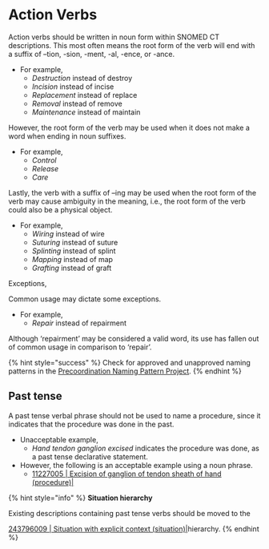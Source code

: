 # Action Verbs

Action verbs should be written in noun form within SNOMED CT descriptions.  This most often means the root form of the verb will end with a suffix of –tion, -sion, -ment, -al, -ence, or -ance.

* For example,
  * _Destruction_ instead of destroy
  * _Incision_ instead of incise
  * _Replacement_ instead of replace
  * _Removal_ instead of remove
  * _Maintenance_ instead of maintain

However, the root form of the verb may be used when it does not make a word when ending in noun suffixes.

* For example,
  * _Control_
  * _Release_&#x20;
  * _Care_

Lastly, the verb with a suffix of –ing may be used when the root form of the verb may cause ambiguity in the meaning, i.e., the root form of the verb could also be a physical object.

* For example,
  * _Wiring_ instead of wire
  * _Suturing_ instead of suture
  * _Splinting_ instead of splint
  * _Mapping_ instead of map
  * _Grafting_ instead of graft

Exceptions,

Common usage may dictate some exceptions.

* For example,
  * _Repair_ instead of repairment

Although ‘repairment’ may be considered a valid word, its use has fallen out of common usage in comparison to ‘repair’.&#x20;

{% hint style="success" %}
Check for approved and unapproved naming patterns in the [Precoordination Naming Pattern Project](https://conf.spaces.snomed.org/wiki/spaces/IHTSDO1/pages/130978180).
{% endhint %}

## Past tense <a href="#past-tense" id="past-tense"></a>

A past tense verbal phrase should not be used to name a procedure, since it indicates that the procedure was done in the past.

* Unacceptable example,&#x20;
  * _Hand tendon ganglion excised_ indicates the procedure was done, as a past tense declarative statement.&#x20;
* However, the following is an acceptable example using a noun phrase.&#x20;
  * [11227005 | Excision of ganglion of tendon sheath of hand (procedure)|](http://snomed.info/id/11227005)

{% hint style="info" %}
**Situation hierarchy**

Existing descriptions containing past tense verbs should be moved to the

[243796009 | Situation with explicit context (situation)|](http://snomed.info/id/243796009)hierarchy.
{% endhint %}

